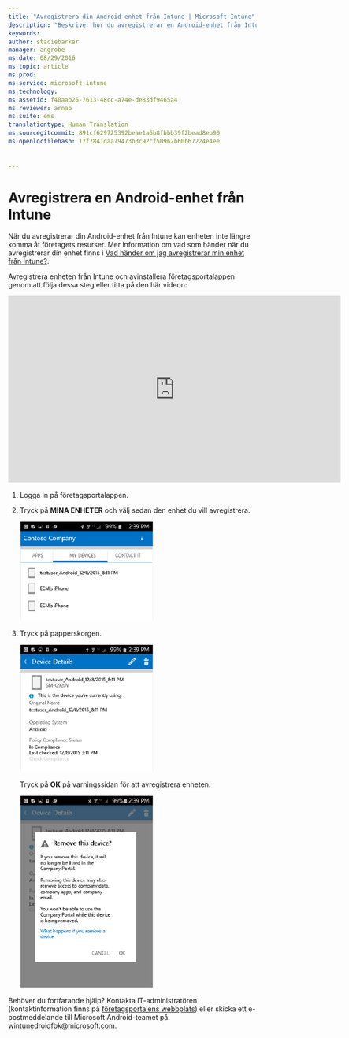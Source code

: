 ```yaml
---
title: "Avregistrera din Android-enhet från Intune | Microsoft Intune"
description: "Beskriver hur du avregistrerar en Android-enhet från Intune"
keywords: 
author: staciebarker
manager: angrobe
ms.date: 08/29/2016
ms.topic: article
ms.prod: 
ms.service: microsoft-intune
ms.technology: 
ms.assetid: f40aab26-7613-48cc-a74e-de83df9465a4
ms.reviewer: arnab
ms.suite: ems
translationtype: Human Translation
ms.sourcegitcommit: 891cf629725392beae1a6b8fbbb39f2bead8eb90
ms.openlocfilehash: 17f7841daa79473b3c92cf50962b60b67224e4ee


---
```



# Avregistrera en Android-enhet från Intune

När du avregistrerar din Android-enhet från Intune kan enheten inte längre komma åt företagets resurser.  Mer information om vad som händer när du avregistrerar din enhet finns i [Vad händer om jag avregistrerar min enhet från Intune?](what-happens-if-you-unenroll-your-device-from-intune-android.md).

Avregistrera enheten från Intune och avinstallera företagsportalappen genom att följa dessa steg eller titta på den här videon:

<iframe width="675" height="379" src="https://www.youtube.com/embed/K-Vi7lNfaMk" frameborder="0" allowfullscreen></iframe>

1.  Logga in på företagsportalappen.

2.  Tryck på **MINA ENHETER** och välj sedan den enhet du vill avregistrera.

    ![Välj den enhet som du vill avregistrera.](./media/andr-1-my-devices-choose.png)

3.  Tryck på papperskorgen.

    ![Tryck på papperskorgen.](./media/andr-2-tap-trashcan.png)

    Tryck på **OK** på varningssidan för att avregistrera enheten.

    ![Ta bort enheten.](./media/andr-3-warning-about-remove.png)

Behöver du fortfarande hjälp? Kontakta IT-administratören (kontaktinformation finns på [företagsportalens webbplats](http://portal.manage.microsoft.com)) eller skicka ett e-postmeddelande till Microsoft Android-teamet på wintunedroidfbk@microsoft.com.



<!--HONumber=Oct16_HO2-->


